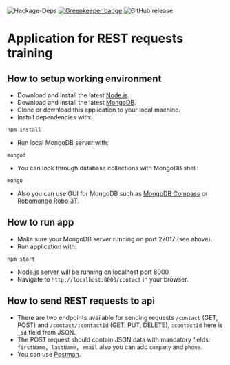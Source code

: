![Hackage-Deps](https://img.shields.io/hackage-deps/v/lens.svg)
[![Greenkeeper badge](https://badges.greenkeeper.io/AliakseiBychyk/restful-api-nodejs-express.svg)](https://greenkeeper.io/)
![GitHub release](https://img.shields.io/github/release/AliakseiBychyk/restful-api-nodejs-express.svg)

# Application for REST requests training #

## How to setup working environment ##
* Download and install the latest [Node.js](https://nodejs.org/en/download/).
* Download and install the latest [MongoDB](https://www.mongodb.com/download-center#community).
* Clone or download this application to your local machine.
* Install dependencies with:

```
npm install
```
* Run local MongoDB server with:
```
mongod
```
* You can look through database collections with MongoDB shell:
```
mongo
```
* Also you can use GUI for MongoDB such as [MongoDB Compass](https://www.mongodb.com/download-center?filter=community#compass) or [Robomongo Robo 3T](https://robomongo.org/download).



## How to run app ##
* Make sure your MongoDB server running on port 27017 (see above).
* Run application with:
```
npm start
```
* Node.js server will be running on localhost port 8000
* Navigate to `http://localhost:8000/contact` in your browser.


## How to send REST requests to api ##
* There are two endpoints available for sending requests
`/contact` (GET, POST) and `/contact/:contactId` (GET, PUT, DELETE), `:contactId` here is `_id` field from JSON.
* The POST request should contain JSON data with mandatory fields: `firstName, lastName, email` also you can add `company` and `phone`.
* You can use [Postman](https://www.getpostman.com/apps).